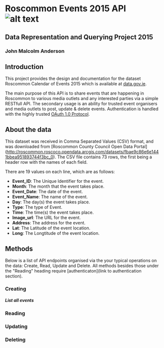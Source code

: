 # Roscommon Events 2015 API ![alt text](http://me.johnmalcolmdesign.com/RosLogo80.png "Logo Title Text 1")
## Data Representation and Querying Project 2015 
### John Malcolm Anderson 

## Introduction 
This project provides the design and documentation for the dataset Roscommon Calendar of Events 2015 which is available at [data.gov.ie](http://roscommon.roscoco.opendata.arcgis.com/datasets/fbae9c86e6e1441bbea951893744f3bc_0). 

The main purpose of this API is to share events that are happening in Roscommon to various media outlets and any interested parties via a simple RESTfull API. The secondary usage is an ability for trusted event organisers and media outlets to post, update & delete events. Authentication is handled with the highly trusted [OAuth 1.0 Protocol](http://tools.ietf.org/html/rfc5849).  

## About the data
This dataset was received in Comma Separated Values (CSV) format, and was downloaded from [Roscommon County Council Open Data Portal] (http://roscommon.roscoco.opendata.arcgis.com/datasets/fbae9c86e6e1441bbea951893744f3bc_0).
The CSV file contains 73 rows, the first being a header row with the names of each field. 

There are 19 values on each line, which are as follows:
- **Event_ID**: The Unique Identifier for the event.
- **Month**: The month that the event takes place.
- **Event_Date**: The date of the event.
- **Event_Name**: The name of the event.
- **Day**: The day(s) the event takes place.
- **Type**: The type of Event.
- **Time**: The time(s) the event takes place.
- **Image_url**: The URL for the event.
- **Address**: The address for the event.
- **Lat**: The Latitude of the event location.
- **Long**: The Longtitude of the event location.

## Methods
Below is a list of API endpoints organised via the your typical operations on the data: Create, Read, Update and Delete. All methods besides those under the "Reading" heading require [authenticaton](link to authentication section).

### Creating
##### List all events

### Reading

### Updating

### Deleting


